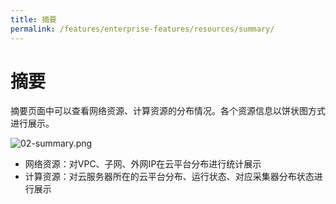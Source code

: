 ```yaml
---
title: 摘要
permalink: /features/enterprise-features/resources/summary/
---
```


# 摘要

摘要页面中可以查看网络资源、计算资源的分布情况。各个资源信息以饼状图方式进行展示。

![02-summary.png](https://yunshan-guangzhou.oss-cn-beijing.aliyuncs.com/pub/pic/2023042464463e64633af.png)

- 网络资源：对VPC、子网、外网IP在云平台分布进行统计展示
- 计算资源：对云服务器所在的云平台分布、运行状态、对应采集器分布状态进行展示